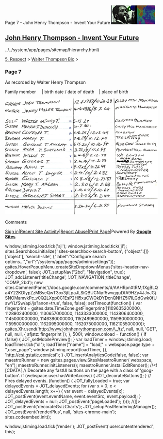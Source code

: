 Page 7 - John Henry Thompson - Invent Your Future [![John Henry Thompson - Invent Your Future](../../_/rsrc/1329567069254/config/customLogo.gif-revision=6.png)](../../index.html)

[John Henry Thompson - Invent Your Future](../../index.html)
------------------------------------------------------------

../../system/app/pages/sitemap/hierarchy.html)
    

[5\. Respect](../../heros.html)‎ > ‎[Walter Thompson Bio](../walter-thompson-bio.html)‎ > ‎

### Page 7

As recorded by Walter Henry Thompson

Family member     | birth date / date of death    | place of birth

[![](../../_/rsrc/1481644266430/heros/walter-thompson-bio/page-7/WHT_Siblings-width=100-.jpg)](http://www.johnhenrythompson.com/heros/walter-thompson-bio/page-7/WHT_Siblings.jpg?attredirects=0)

  

Comments

[Sign in](https://accounts.google.com/ServiceLogin?continue=http://sites.google.com/a/johnhenrythompson.com/jht/heros/walter-thompson-bio/page-7&service=jotspot)|[Recent Site Activity](../../system/app/pages/recentChanges.html)|[Report Abuse](http://sites.google.com/a/johnhenrythompson.com/jht/system/app/pages/reportAbuse)|[Print Page](javascript:;)|Powered By **[Google Sites](http://sites.google.com/site)**

window.jstiming.load.tick('sjl'); window.jstiming.load.tick('jl'); sites.Searchbox.initialize( 'sites-searchbox-search-button', {"object":\[\]}\['object'\], 'search-site', {"label":"Configure search options...","url":"/system/app/pages/admin/settings"}); gsites.HoverPopupMenu.createSiteDropdownMenus('sites-header-nav-dropdown', false); JOT\_setupNav("2bd", "Navigation", true); JOT\_addListener('titleChange', 'JOT\_NAVIGATION\_titleChange', 'COMP\_2bd'); new sites.CommentPane('//docs.google.com/comments/d/AAHRpnXtRMj1XgBLQa4Y22KDIypZzMBseQwT3ox3jtLpaJLSiQBUCNiyf5wvgquDfA9HZy4JJnJGjSNOMamvkPc\_v0Q2LXpp0C1EsP2Hl5xuCWOkDYDcnQNHZ5I7ILGdGwk0fUswYLfSw/api/js?anon=true', false, false); setTimeout(function() { var fingerprint = gsites.date.TimeZone.getFingerprint(\[1109635200000, 1128902400000, 1130657000000, 1143333000000, 1143806400000, 1145000000000, 1146380000000, 1152489600000, 1159800000000, 1159500000000, 1162095000000, 1162075000000, 1162105500000\]); gsites.Xhr.send('http://www.johnhenrythompson.com/\_/tz', null, null, 'GET', null, null, { afjstz: fingerprint }); }, 500); window.onload = function() { if (false) { JOT\_setMobilePreview(); } var loadTimer = window.jstiming.load; loadTimer.tick("ol"); loadTimer\["name"\] = "load," + webspace.page.type + ",user\_page"; window.jstiming.report(loadTimer, {}, 'http://csi.gstatic.com/csi'); } JOT\_insertAnalyticsCode(false, false); var maestroRunner = new gsites.pages.view.SitesMaestroRunner( webspace, "en"); maestroRunner.initListeners(); maestroRunner.installEditRender(); //<!\[CDATA\[ // Decorate any fastUI buttons on the page with a class of 'goog-button'. if (webspace.user.hasWriteAccess) { JOT\_decorateButtons(); } // Fires delayed events. (function() { JOT\_fullyLoaded = true; var delayedEvents = JOT\_delayedEvents; for (var x = 0; x < delayedEvents.length; x++) { var event = delayedEvents\[x\]; JOT\_postEvent(event.eventName, event.eventSrc, event.payload); } JOT\_delayedEvents = null; JOT\_postEvent('pageLoaded'); })(); //\]\]> JOT\_postEvent('decorateGvizCharts'); JOT\_setupPostRenderingManager(); JOT\_postEvent('renderPlus', null, 'sites-chrome-main'); sites.codeembed.init();

window.jstiming.load.tick('render'); JOT\_postEvent('usercontentrendered', this);